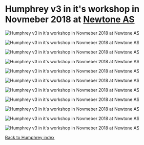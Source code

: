 # Humphrey v3 in it's workshop in Novmeber 2018 at [Newtone AS](/img/Newtone/Newtone.no)

![Humphrey v3 in it's workshop in Novmeber 2018 at Newtone AS](/img/Newtone/Newtone%20(1).jpg)

![Humphrey v3 in it's workshop in Novmeber 2018 at Newtone AS](/img/Newtone/Newtone%20(2).jpg)

![Humphrey v3 in it's workshop in Novmeber 2018 at Newtone AS](/img/Newtone/Newtone%20(3).jpg)

![Humphrey v3 in it's workshop in Novmeber 2018 at Newtone AS](/img/Newtone/Newtone%20(4).jpg)

![Humphrey v3 in it's workshop in Novmeber 2018 at Newtone AS](/img/Newtone/Newtone%20(5).jpg)

![Humphrey v3 in it's workshop in Novmeber 2018 at Newtone AS](/img/Newtone/Newtone%20(6).jpg)

![Humphrey v3 in it's workshop in Novmeber 2018 at Newtone AS](/img/Newtone/Newtone%20(7).jpg)

![Humphrey v3 in it's workshop in Novmeber 2018 at Newtone AS](/img/Newtone/Newtone%20(8).jpg)

![Humphrey v3 in it's workshop in Novmeber 2018 at Newtone AS](/img/Newtone/Newtone%20(9).jpg)

![Humphrey v3 in it's workshop in Novmeber 2018 at Newtone AS](/img/Newtone/Newtone%20(10).jpg)

![Humphrey v3 in it's workshop in Novmeber 2018 at Newtone AS](/img/Newtone/Newtone%20(11).jpg)


[Back to Humphrey index](https://github.com/fellesverkstedet/fabricatable-machines/blob/master/humphrey-large-format-cnc/README.md)

